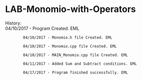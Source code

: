 # LAB-Monomio-with-Operators

History:	
			04/10/2017 - Program Created. EML
			
			04/10/2017 - Monomio.h file Created. EML
			
			04/10/2017 - Monomio.cpp file Created. EML
			
			04/10/2017 - MAIN_Monomio.cpp file Created. EML
			
			04/11/2017 - Added Sum and Subtract conditions. EML
			
			04/17/2017 - Program finished successfully. EML
